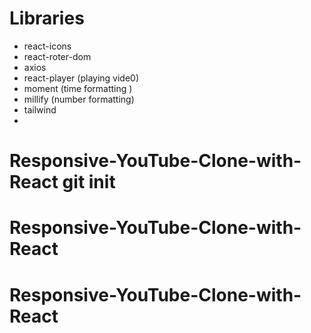 # Libraries

- react-icons
- react-roter-dom
- axios
- react-player (playing vide0)
- moment (time formatting )
- millify (number formatting)
- tailwind
-

# Responsive-YouTube-Clone-with-React git init

# Responsive-YouTube-Clone-with-React
# Responsive-YouTube-Clone-with-React
